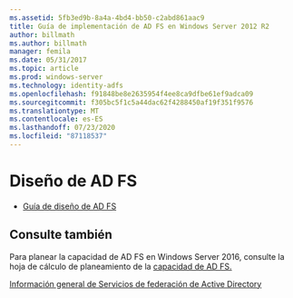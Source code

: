 ```yaml
---
ms.assetid: 5fb3ed9b-8a4a-4bd4-bb50-c2abd861aac9
title: Guía de implementación de AD FS en Windows Server 2012 R2
author: billmath
ms.author: billmath
manager: femila
ms.date: 05/31/2017
ms.topic: article
ms.prod: windows-server
ms.technology: identity-adfs
ms.openlocfilehash: f91848be8e2635954f4ee8ca9dfbe61ef9adca09
ms.sourcegitcommit: f305bc5f1c5a44dac62f4288450af19f351f9576
ms.translationtype: MT
ms.contentlocale: es-ES
ms.lasthandoff: 07/23/2020
ms.locfileid: "87118537"
---
```

# <a name="ad-fs-design"></a>Diseño de AD FS


  
-   [Guía de diseño de AD FS](../ad-fs/design/AD-FS-Design-Guide.md)

  

  
## <a name="see-also"></a>Consulte también  
Para planear la capacidad de AD FS en Windows Server 2016, consulte la hoja de cálculo de planeamiento de la [capacidad de AD FS.](https://adfsdocs.blob.core.windows.net/adfs/ADFSCapacity2016.xlsx)  
  
[Información general de Servicios de federación de Active Directory](../Active-Directory-Federation-Services.md)  
  

